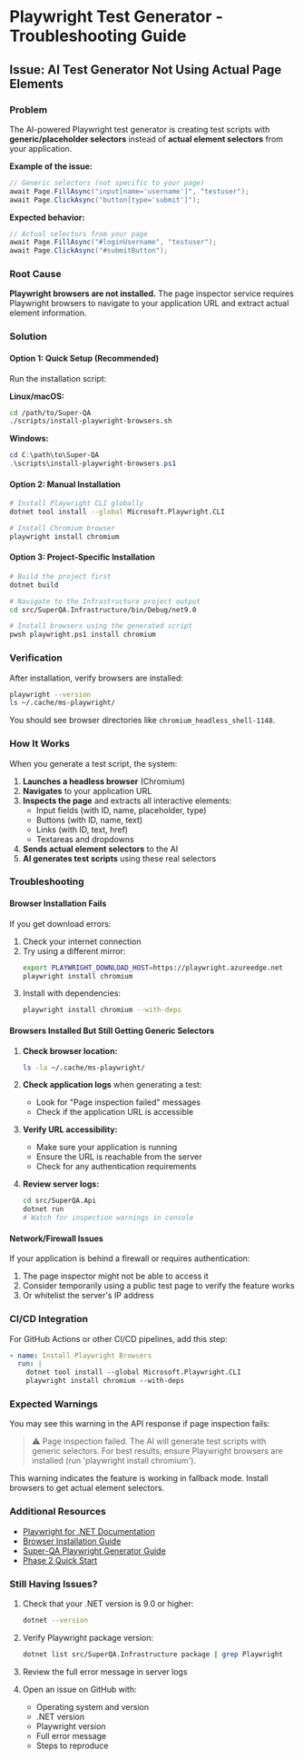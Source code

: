 # Playwright Test Generator - Troubleshooting Guide

## Issue: AI Test Generator Not Using Actual Page Elements

### Problem
The AI-powered Playwright test generator is creating test scripts with **generic/placeholder selectors** instead of **actual element selectors** from your application.

**Example of the issue:**
```csharp
// Generic selectors (not specific to your page)
await Page.FillAsync("input[name='username']", "testuser"); 
await Page.ClickAsync("button[type='submit']"); 
```

**Expected behavior:**
```csharp
// Actual selectors from your page
await Page.FillAsync("#loginUsername", "testuser"); 
await Page.ClickAsync("#submitButton"); 
```

### Root Cause
**Playwright browsers are not installed.** The page inspector service requires Playwright browsers to navigate to your application URL and extract actual element information.

### Solution

#### Option 1: Quick Setup (Recommended)
Run the installation script:

**Linux/macOS:**
```bash
cd /path/to/Super-QA
./scripts/install-playwright-browsers.sh
```

**Windows:**
```powershell
cd C:\path\to\Super-QA
.\scripts\install-playwright-browsers.ps1
```

#### Option 2: Manual Installation
```bash
# Install Playwright CLI globally
dotnet tool install --global Microsoft.Playwright.CLI

# Install Chromium browser
playwright install chromium
```

#### Option 3: Project-Specific Installation
```bash
# Build the project first
dotnet build

# Navigate to the Infrastructure project output
cd src/SuperQA.Infrastructure/bin/Debug/net9.0

# Install browsers using the generated script
pwsh playwright.ps1 install chromium
```

### Verification

After installation, verify browsers are installed:

```bash
playwright --version
ls ~/.cache/ms-playwright/
```

You should see browser directories like `chromium_headless_shell-1148`.

### How It Works

When you generate a test script, the system:

1. **Launches a headless browser** (Chromium)
2. **Navigates** to your application URL
3. **Inspects the page** and extracts all interactive elements:
   - Input fields (with ID, name, placeholder, type)
   - Buttons (with ID, name, text)
   - Links (with ID, text, href)
   - Textareas and dropdowns
4. **Sends actual element selectors** to the AI
5. **AI generates test scripts** using these real selectors

### Troubleshooting

#### Browser Installation Fails
If you get download errors:

1. Check your internet connection
2. Try using a different mirror:
   ```bash
   export PLAYWRIGHT_DOWNLOAD_HOST=https://playwright.azureedge.net
   playwright install chromium
   ```
3. Install with dependencies:
   ```bash
   playwright install chromium --with-deps
   ```

#### Browsers Installed But Still Getting Generic Selectors

1. **Check browser location:**
   ```bash
   ls -la ~/.cache/ms-playwright/
   ```

2. **Check application logs** when generating a test:
   - Look for "Page inspection failed" messages
   - Check if the application URL is accessible

3. **Verify URL accessibility:**
   - Make sure your application is running
   - Ensure the URL is reachable from the server
   - Check for any authentication requirements

4. **Review server logs:**
   ```bash
   cd src/SuperQA.Api
   dotnet run
   # Watch for inspection warnings in console
   ```

#### Network/Firewall Issues

If your application is behind a firewall or requires authentication:

1. The page inspector might not be able to access it
2. Consider temporarily using a public test page to verify the feature works
3. Or whitelist the server's IP address

### CI/CD Integration

For GitHub Actions or other CI/CD pipelines, add this step:

```yaml
- name: Install Playwright Browsers
  run: |
    dotnet tool install --global Microsoft.Playwright.CLI
    playwright install chromium --with-deps
```

### Expected Warnings

You may see this warning in the API response if page inspection fails:

> ⚠️ Page inspection failed. The AI will generate test scripts with generic selectors. For best results, ensure Playwright browsers are installed (run 'playwright install chromium').

This warning indicates the feature is working in fallback mode. Install browsers to get actual element selectors.

### Additional Resources

- [Playwright for .NET Documentation](https://playwright.dev/dotnet/)
- [Browser Installation Guide](https://playwright.dev/dotnet/docs/browsers)
- [Super-QA Playwright Generator Guide](../PLAYWRIGHT_GENERATOR.md)
- [Phase 2 Quick Start](../PHASE2_QUICKSTART.md)

### Still Having Issues?

1. Check that your .NET version is 9.0 or higher:
   ```bash
   dotnet --version
   ```

2. Verify Playwright package version:
   ```bash
   dotnet list src/SuperQA.Infrastructure package | grep Playwright
   ```

3. Review the full error message in server logs

4. Open an issue on GitHub with:
   - Operating system and version
   - .NET version
   - Playwright version
   - Full error message
   - Steps to reproduce
